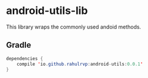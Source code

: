 # android-utils-lib

This library wraps the commonly used andoid methods.

## Gradle

```java
dependencies {
    compile 'io.github.rahulrvp:android-utils:0.0.1'
}
```
